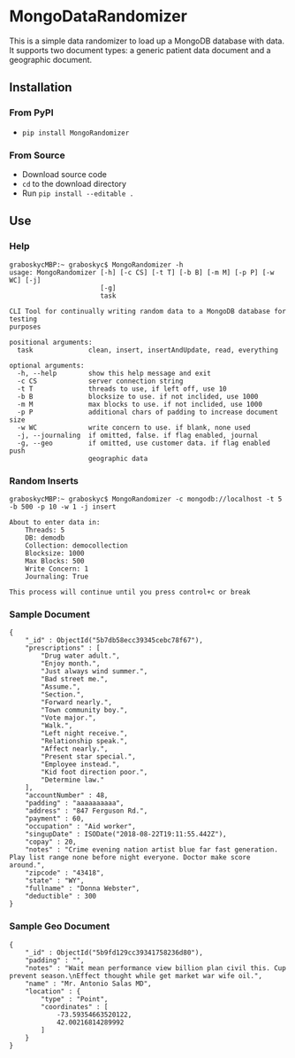 # MongoDataRandomizer

This is a simple data randomizer to load up a MongoDB database with data. It supports two document types: a generic patient data document and a geographic document.

## Installation
### From PyPI
* `pip install MongoRandomizer`

### From Source
* Download source code
* `cd` to the download directory
* Run `pip install --editable .`

## Use
### Help
```
graboskycMBP:~ graboskyc$ MongoRandomizer -h
usage: MongoRandomizer [-h] [-c CS] [-t T] [-b B] [-m M] [-p P] [-w WC] [-j]
                       [-g]
                       task

CLI Tool for continually writing random data to a MongoDB database for testing
purposes

positional arguments:
  task              clean, insert, insertAndUpdate, read, everything

optional arguments:
  -h, --help        show this help message and exit
  -c CS             server connection string
  -t T              threads to use, if left off, use 10
  -b B              blocksize to use. if not inclided, use 1000
  -m M              max blocks to use. if not inclided, use 1000
  -p P              additional chars of padding to increase document size
  -w WC             write concern to use. if blank, none used
  -j, --journaling  if omitted, false. if flag enabled, journal
  -g, --geo         if omitted, use customer data. if flag enabled push
                    geographic data
  ```

### Random Inserts

```
graboskycMBP:~ graboskyc$ MongoRandomizer -c mongodb://localhost -t 5 -b 500 -p 10 -w 1 -j insert

About to enter data in: 
	Threads: 5
	DB: demodb
	Collection: democollection
	Blocksize: 1000
	Max Blocks: 500
	Write Concern: 1
	Journaling: True

This process will continue until you press control+c or break
```

### Sample Document
```
{
	"_id" : ObjectId("5b7db58ecc39345cebc78f67"),
	"prescriptions" : [
		"Drug water adult.",
		"Enjoy month.",
		"Just always wind summer.",
		"Bad street me.",
		"Assume.",
		"Section.",
		"Forward nearly.",
		"Town community boy.",
		"Vote major.",
		"Walk.",
		"Left night receive.",
		"Relationship speak.",
		"Affect nearly.",
		"Present star special.",
		"Employee instead.",
		"Kid foot direction poor.",
		"Determine law."
	],
	"accountNumber" : 48,
	"padding" : "aaaaaaaaaa",
	"address" : "847 Ferguson Rd.",
	"payment" : 60,
	"occupation" : "Aid worker",
	"singupDate" : ISODate("2018-08-22T19:11:55.442Z"),
	"copay" : 20,
	"notes" : "Crime evening nation artist blue far fast generation. Play list range none before night everyone. Doctor make score around.",
	"zipcode" : "43418",
	"state" : "WY",
	"fullname" : "Donna Webster",
	"deductible" : 300
}
```

### Sample Geo Document
```
{
	"_id" : ObjectId("5b9fd129cc39341758236d80"),
	"padding" : "",
	"notes" : "Wait mean performance view billion plan civil this. Cup prevent season.\nEffect thought while get market war wife oil.",
	"name" : "Mr. Antonio Salas MD",
	"location" : {
		"type" : "Point",
		"coordinates" : [
			-73.59354663520122,
			42.00216814289992
		]
	}
}
```
